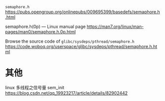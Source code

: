
`semaphore.h` https://pubs.opengroup.org/onlinepubs/009695399/basedefs/semaphore.h.html

semaphore.h(0p) — Linux manual page https://man7.org/linux/man-pages/man0/semaphore.h.0p.html

Browse the source code of `glibc/sysdeps/pthread/semaphore.h` https://code.woboq.org/userspace/glibc/sysdeps/pthread/semaphore.h.html

# 其他

linux 多线程之信号量 sem_init https://blog.csdn.net/qq_19923217/article/details/82902442
